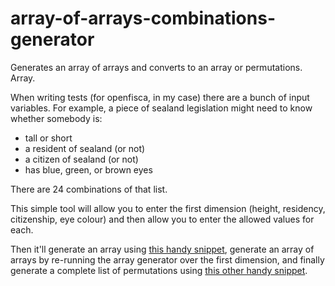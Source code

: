 # array-of-arrays-combinations-generator
Generates an array of arrays and converts to an array or permutations. Array.

When writing tests (for openfisca, in my case) there are a bunch of input variables. For example, a piece of sealand legislation might need to know whether somebody is:
- tall or short
- a resident of sealand (or not)
- a citizen of sealand (or not)
- has blue, green, or brown eyes

There are 24 combinations of that list.

This simple tool will allow you to enter the first dimension (height, residency, citizenship, eye colour) and then allow you to enter the allowed values for each.

Then it'll generate an array using [this handy snippet](https://codepen.io/franciskim/pen/eNjrpR), generate an array of arrays by re-running the array generator over the first dimension, and finally generate a complete list of permutations using [this other handy snippet](https://github.com/BigAB/jQuery-Combinations-Plugin/).
